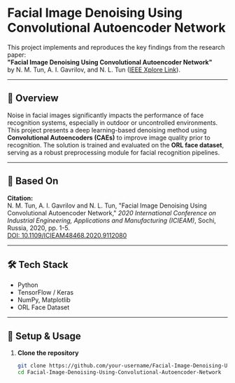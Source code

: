 # Facial Image Denoising Using Convolutional Autoencoder Network

This project implements and reproduces the key findings from the research paper:  
**"Facial Image Denoising Using Convolutional Autoencoder Network"**  
by N. M. Tun, A. I. Gavrilov, and N. L. Tun ([IEEE Xplore Link](https://doi.org/10.1109/ICIEAM48468.2020.9112080)).

---

## 📖 Overview

Noise in facial images significantly impacts the performance of face recognition systems, especially in outdoor or uncontrolled environments. This project presents a deep learning-based denoising method using **Convolutional Autoencoders (CAEs)** to improve image quality prior to recognition. The solution is trained and evaluated on the **ORL face dataset**, serving as a robust preprocessing module for facial recognition pipelines.

---

## 🧠 Based On

**Citation:**  
N. M. Tun, A. I. Gavrilov and N. L. Tun, "Facial Image Denoising Using Convolutional Autoencoder Network," *2020 International Conference on Industrial Engineering, Applications and Manufacturing (ICIEAM)*, Sochi, Russia, 2020, pp. 1-5.  
[DOI: 10.1109/ICIEAM48468.2020.9112080](https://doi.org/10.1109/ICIEAM48468.2020.9112080)

---

## 🛠️ Tech Stack

- Python
- TensorFlow / Keras
- NumPy, Matplotlib
- ORL Face Dataset

---

## 🔧 Setup & Usage

1. **Clone the repository**
   ```bash
   git clone https://github.com/your-username/Facial-Image-Denoising-Using-Convolutional-Autoencoder-Network.git
   cd Facial-Image-Denoising-Using-Convolutional-Autoencoder-Network

